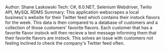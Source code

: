 Author: Shane Laskowski
Tech: C#, 6.0.NET, Selenium Webdriver, Twilio API, MySQL RDMS
Summary: This application webscrapes a local business's website for their Twitter feed which
contains their instock flavors for the week.  This data is then compared to a database of customers
and a collection of those customers' favorite flavors.  Each customer that has a favorite flavor instock
will then recieve a text message informing them that their favorite flavors are instock.  This solves an
issue with customers not feeling inclined to check the company's Twitter feed often.
